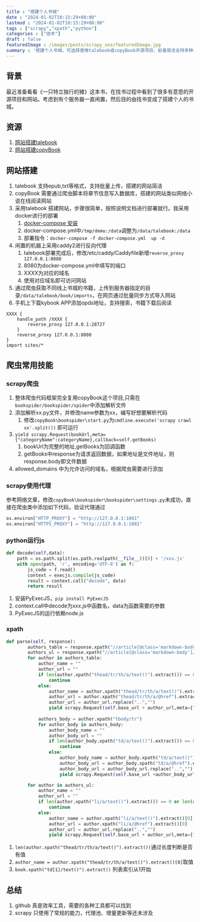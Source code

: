 ```yaml
---
title : "搭建个人书城" 
date : "2024-01-02T10:15:29+08:00" 
lastmod : "2024-01-02T10:15:29+08:00" 
tags : ["scrapy","xpath","python"] 
categories : ["技术"]
draft : false
featuredImage : /images/posts/scrapy_use/featuredImage.jpg
summary : '搭建个人书城，可选择使用talebook或copyBook开源项目，前者简洁支持多种格式上传，后者类似网络小说网站，需要将章节信息写入数据库。爬虫复用copyBook项目，添加解析文件即可，还可添加代理和在python中运行js'
---
```


## 背景

最近准备看看《一只特立独行的猪》这本书，在找书过程中看到了很多有意思的开源项目和网站。考虑到有个服务器一直闲置，然后目的由找书变成了搭建个人的书城。

## 资源

1. [网站搭建talebook](https://github.com/talebook/talebook)
2. [网站搭建copyBook](https://github.com/hahaha108/copyBook)

## 网站搭建

1. talebook 支持epub,txt等格式，支持批量上传，搭建的网站简洁
2. copyBook 需要通过爬虫脚本将章节信息写入数据库，搭建的网站类似网络小说在线阅读网站
3. 采用talebook 搭建网站，步骤很简单，按照说明文档进行部署就行。我采用docker进行的部署
    1. [docker-compose 安装](https://cloud.tencent.com/developer/article/1855291)
    2. docker-compose.yml中`/tmp/demo:/data`调整为`/data/talebook:/data`
    3. 部署指令：`docker-compose -f docker-compose.yml  up -d`
4. 闲置的机器上采用caddy2进行反向代理
    1. talebook部署完成后，修改/etc/caddy/Caddyfile新增`reverse_proxy 127.0.0.1:8080`
    2. 8080为docker-compose.yml中填写的端口
    3. XXXX为对应的域名
    4. 使用对应域名即可访问网站
5. 通过爬虫获取不同线上书城的书籍，上传到服务器指定的目录`/data/talebook/book/imports`，在网页通过批量同步方式导入网站
6. 手机上下载kybook APP添加opds地址，支持搜索，书籍下载后阅读

```plaintext
XXXX {
    handle_path /XXXX {
        reverse_proxy 127.0.0.1:28727
    }
    reverse_proxy 127.0.0.1:8080
}
import sites/*
```

## 爬虫常用技能

### scrapy爬虫

1. 整体爬虫代码框架完全复用copyBook这个项目,只需在`bookspider/bookspider/spider`中添加解析文件
2. 添加解析xx.py文件，并修改name参数为xx，编写好想要解析代码
    1. 修改`copyBook\bookspider\start.py`为`cmdline.execute('scrapy crawl xx'.split())` 即可运行
3. `yield scrapy.Request(bookUrl,meta={"categoryName":categoryName},callback=self.getBooks)`
    1. bookUrl为完整的地址,getBooks为回调函数
    2. getBooks中response为请求返回数据，如果地址是文件地址，则response.body即文件数据
4. allowed_domains 中为允许访问的域名，根据爬虫需要进行添加

### scrapy使用代理

参考网络文章，修改`copyBook\bookspider\bookspider\settings.py`未成功，直接在爬虫类中添加如下代码，验证代理通过

```python
os.environ["HTTP_PROXY"] = "http://127.0.0.1:1081"
os.environ["HTTPS_PROXY"] = "http://127.0.0.1:1081"
```

### python运行js

```python
def decode(self,data):
    path = os.path.split(os.path.realpath(__file__))[0] + '/xxx.js'
    with open(path, 'r', encoding='UTF-8') as f:
        js_code = f.read()
        context = execjs.compile(js_code)
        result = context.call("decode", data)
        return result
```

1. 安装PyExecJS，`pip install PyExecJS`
2. context.call中decode为xxx.js中函数名，data为函数需要的参数
3. PyExecJS的运行依赖node.js

### xpath

```python
def parse(self, response):
        authors_table = response.xpath("//article[@class='markdown-body']/table")
        authors_ul = response.xpath("//article[@class='markdown-body']/ul")
        for author in authors_table:
            author_name = ""
            author_url = ""
            if len(author.xpath("thead/tr/th/a/text()").extract()) == 0 or len(author.xpath("thead/tr/th/a/@href").extract()) == 0:
                continue
            else:
                author_name = author.xpath("thead/tr/th/a/text()").extract()[0]
                author_url = author.xpath("thead/tr/th/a/@href").extract()[0]
                author_url = author_url.replace("..","")
                yield scrapy.Request(self.base_url + author_url,meta={"authorName":author_name},callback=self.getBooks)
            
            authors_body = author.xpath("tbody/tr")
            for author_body in authors_body:
                author_body_name = ""
                author_body_url = ""
                if len(author_body.xpath("td/a/text()").extract()) == 0 or len(author_body.xpath("td/a/@href").extract()) == 0:
                    continue
                else:
                    author_body_name = author_body.xpath("td/a/text()").extract()[0]
                    author_body_url = author_body.xpath("td/a/@href").extract()[0]
                    author_body_url = author_body_url.replace("..","")
                    yield scrapy.Request(self.base_url +author_body_url,meta={"authorName":author_body_name},callback=self.getBooks)

        for author in authors_ul:
            author_name = ""
            author_url = ""
            if len(author.xpath("li/a/text()").extract()) == 0 or len(author.xpath("li/a/@href").extract()) == 0:
                continue
            else:
                author_name = author.xpath("li/a/text()").extract()[0]
                author_url = author.xpath("li/a/@href").extract()[0]
                author_url = author_url.replace("..","")
                yield scrapy.Request(self.base_url + author_url,meta={"authorName":author_name},callback=self.getBooks)
```

1. `len(author.xpath("thead/tr/th/a/text()").extract())`通过长度判断是否有值
2. `author_name = author.xpath("thead/tr/th/a/text()").extract()[0]`取值
3. `book.xpath("td[1]/text()").extract()` 列表索引从1开始

## 总结

1. github 真是效率工具，需要的各种工具都可以找到
2. scrapy 只使用了常规的能力，代理池、增量更新等还未涉及

